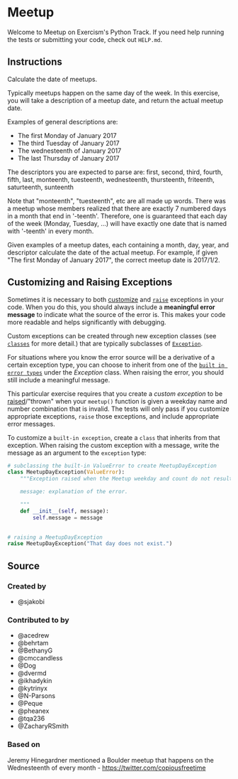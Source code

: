 # Meetup

Welcome to Meetup on Exercism's Python Track.
If you need help running the tests or submitting your code, check out `HELP.md`.

## Instructions

Calculate the date of meetups.

Typically meetups happen on the same day of the week.  In this exercise, you
will take a description of a meetup date, and return the actual meetup date.

Examples of general descriptions are:

- The first Monday of January 2017
- The third Tuesday of January 2017
- The wednesteenth of January 2017
- The last Thursday of January 2017

The descriptors you are expected to parse are:
first, second, third, fourth, fifth, last, monteenth, tuesteenth, wednesteenth,
thursteenth, friteenth, saturteenth, sunteenth

Note that "monteenth", "tuesteenth", etc are all made up words. There was a
meetup whose members realized that there are exactly 7 numbered days in a month
that end in '-teenth'. Therefore, one is guaranteed that each day of the week
(Monday, Tuesday, ...) will have exactly one date that is named with '-teenth'
in every month.

Given examples of a meetup dates, each containing a month, day, year, and
descriptor calculate the date of the actual meetup.  For example, if given
"The first Monday of January 2017", the correct meetup date is 2017/1/2.

## Customizing and Raising Exceptions

Sometimes it is necessary to both [customize](https://docs.python.org/3/tutorial/errors.html#user-defined-exceptions) and [`raise`](https://docs.python.org/3/tutorial/errors.html#raising-exceptions) exceptions in your code. When you do this, you should always include a **meaningful error message** to indicate what the source of the error is. This makes your code more readable and helps significantly with debugging.

Custom exceptions can be created through new exception classes (see [`classes`](https://docs.python.org/3/tutorial/classes.html#tut-classes) for more detail.) that are typically subclasses of [`Exception`](https://docs.python.org/3/library/exceptions.html#Exception).

For situations where you know the error source will be a derivative of a certain exception type, you can choose to inherit from one of the [`built in error types`](https://docs.python.org/3/library/exceptions.html#base-classes) under the _Exception_ class. When raising the error, you should still include a meaningful message.

This particular exercise requires that you create a _custom exception_ to be [raised](https://docs.python.org/3/reference/simple_stmts.html#the-raise-statement)/"thrown" when your `meetup()` function is given a weekday name and number combination that is invalid. The tests will only pass if you customize appropriate exceptions, `raise` those exceptions, and include appropriate error messages.

To customize a `built-in exception`, create a `class` that inherits from that exception. When raising the custom exception with a message, write the message as an argument to the `exception` type:

```python
# subclassing the built-in ValueError to create MeetupDayException
class MeetupDayException(ValueError):
    """Exception raised when the Meetup weekday and count do not result in a valid date.

    message: explanation of the error.

    """
    def __init__(self, message):
        self.message = message

        
# raising a MeetupDayException
raise MeetupDayException("That day does not exist.")
```

## Source

### Created by

- @sjakobi

### Contributed to by

- @acedrew
- @behrtam
- @BethanyG
- @cmccandless
- @Dog
- @dvermd
- @ikhadykin
- @kytrinyx
- @N-Parsons
- @Peque
- @pheanex
- @tqa236
- @ZacharyRSmith

### Based on

Jeremy Hinegardner mentioned a Boulder meetup that happens on the Wednesteenth of every month - https://twitter.com/copiousfreetime